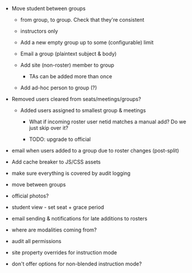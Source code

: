   * Move student between groups

      * from group, to group.  Check that they're consistent

      * instructors only

    * Add a new empty group up to some (configurable) limit

    * Email a group (plaintext subject & body)

    * Add site (non-roster) member to group

        * TAs can be added more than once

    * Add ad-hoc person to group (?)

  * Removed users cleared from seats/meetings/groups?

    * Added users assigned to smallest group & meetings

      * What if incoming roster user netid matches a manual add?  Do
        we just skip over it?

      * TODO: upgrade to official

  * email when users added to a group due to roster changes (post-split)

  * Add cache breaker to JS/CSS assets

  * make sure everything is covered by audit logging

  * move between groups

  * official photos?

  * student view - set seat + grace period

  * email sending & notifications for late additions to rosters

  * where are modalities coming from?

  * audit all permissions

  * site property overrides for instruction mode

  * don't offer options for non-blended instruction mode?
